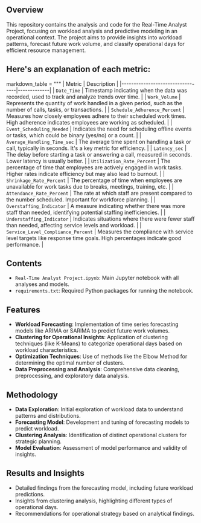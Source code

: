 ## Overview
This repository contains the analysis and code for the Real-Time Analyst Project, focusing on workload analysis and predictive modeling in an operational context. The project aims to provide insights into workload patterns, forecast future work volume, and classify operational days for efficient resource management.

## Here's an explanation of each metric:
markdown_table = """
| Metric                           | Description |
|----------------------------------|-------------|
| `Date_Time`                      | Timestamp indicating when the data was recorded, used to track and analyze trends over time. |
| `Work_Volume`                    | Represents the quantity of work handled in a given period, such as the number of calls, tasks, or transactions. |
| `Schedule_Adherence_Percent`     | Measures how closely employees adhere to their scheduled work times. High adherence indicates employees are working as scheduled. |
| `Event_Scheduling_Needed`        | Indicates the need for scheduling offline events or tasks, which could be binary (yes/no) or a count. |
| `Average_Handling_Time_sec`      | The average time spent on handling a task or call, typically in seconds. It's a key metric for efficiency. |
| `Latency_sec`                    | The delay before starting a task or answering a call, measured in seconds. Lower latency is usually better. |
| `Utilization_Rate_Percent`       | The percentage of time that employees are actively engaged in work tasks. Higher rates indicate efficiency but may also lead to burnout. |
| `Shrinkage_Rate_Percent`         | The percentage of time when employees are unavailable for work tasks due to breaks, meetings, training, etc. |
| `Attendance_Rate_Percent`        | The rate at which staff are present compared to the number scheduled. Important for workforce planning. |
| `Overstaffing_Indicator`         | A measure indicating whether there was more staff than needed, identifying potential staffing inefficiencies. |
| `Understaffing_Indicator`        | Indicates situations where there were fewer staff than needed, affecting service levels and workload. |
| `Service_Level_Compliance_Percent` | Measures the compliance with service level targets like response time goals. High percentages indicate good performance. |

## Contents
- `Real-Time Analyst Project.ipynb`: Main Jupyter notebook with all analyses and models.
- `requirements.txt`: Required Python packages for running the notebook.

## Features
- **Workload Forecasting**: Implementation of time series forecasting models like ARIMA or SARIMA to predict future work volumes.
- **Clustering for Operational Insights**: Application of clustering techniques (like K-Means) to categorize operational days based on workload characteristics.
- **Optimization Techniques**: Use of methods like the Elbow Method for determining the optimal number of clusters.
- **Data Preprocessing and Analysis**: Comprehensive data cleaning, preprocessing, and exploratory data analysis.
## Methodology
- **Data Exploration**: Initial exploration of workload data to understand patterns and distributions.
- **Forecasting Model**: Development and tuning of forecasting models to predict workload.
- **Clustering Analysis**: Identification of distinct operational clusters for strategic planning.
- **Model Evaluation**: Assessment of model performance and validity of insights.

## Results and Insights
- Detailed findings from the forecasting model, including future workload predictions.
- Insights from clustering analysis, highlighting different types of operational days.
- Recommendations for operational strategy based on analytical findings.
